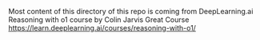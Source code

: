 Most content of this directory of this repo is coming from 
DeepLearning.ai Reasoning with o1 course by Colin Jarvis
Great Course https://learn.deeplearning.ai/courses/reasoning-with-o1/ 
